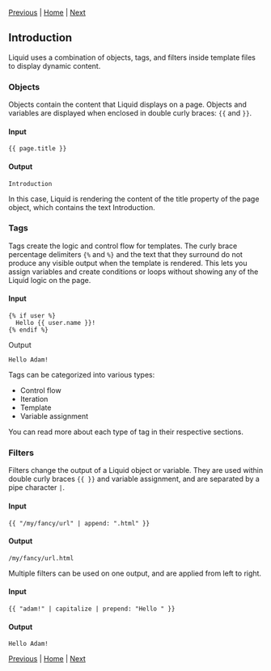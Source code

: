 [Previous](README.md) | [Home](README.md) | [Next](operators.md)

## Introduction

Liquid uses a combination of objects, tags, and filters inside template files to display dynamic content.

### Objects
Objects contain the content that Liquid displays on a page. Objects and variables are displayed when enclosed in double curly braces: ```{{``` and ```}}```.

#### Input

```liquid
{{ page.title }}
```

#### Output

```Introduction```

In this case, Liquid is rendering the content of the title property of the page object, which contains the text Introduction.

### Tags
Tags create the logic and control flow for templates. The curly brace percentage delimiters ```{%``` and ```%}``` and the text that they surround do not produce any visible output when the template is rendered. This lets you assign variables and create conditions or loops without showing any of the Liquid logic on the page.

#### Input

```Liquid
{% if user %}
  Hello {{ user.name }}!
{% endif %}
```

Output

```Hello Adam!```

Tags can be categorized into various types:

- Control flow
- Iteration
- Template
- Variable assignment

You can read more about each type of tag in their respective sections.

### Filters
Filters change the output of a Liquid object or variable. They are used within double curly braces ```{{ }}``` and variable assignment, and are separated by a pipe character ```|```.

#### Input

```liquid
{{ "/my/fancy/url" | append: ".html" }}
```

#### Output

```/my/fancy/url.html```

Multiple filters can be used on one output, and are applied from left to right.

#### Input

```liquid
{{ "adam!" | capitalize | prepend: "Hello " }}
```

#### Output

```Hello Adam!```

[Previous](README.md) | [Home](README.md) | [Next](operators.md)